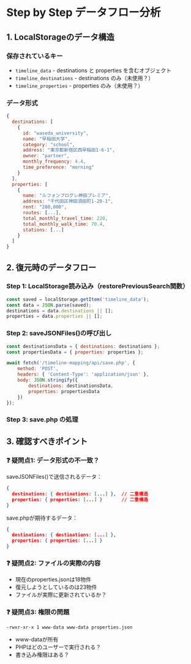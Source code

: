 # Step by Step データフロー分析

## 1. LocalStorageのデータ構造

### 保存されているキー
- `timeline_data` - destinations と properties を含むオブジェクト
- `timeline_destinations` - destinations のみ（未使用？）
- `timeline_properties` - properties のみ（未使用？）

### データ形式
```javascript
{
  destinations: [
    {
      id: "waseda_university",
      name: "早稲田大学",
      category: "school",
      address: "東京都新宿区西早稲田1-6-1",
      owner: "partner",
      monthly_frequency: 4.4,
      time_preference: "morning"
    }
  ],
  properties: [
    {
      name: "ルフォンプログレ神田プレミア",
      address: "千代田区神田須田町1-20-1",
      rent: "280,000",
      routes: [...],
      total_monthly_travel_time: 220,
      total_monthly_walk_time: 70.4,
      stations: [...]
    }
  ]
}
```

## 2. 復元時のデータフロー

### Step 1: LocalStorage読み込み（restorePreviousSearch関数）
```javascript
const saved = localStorage.getItem('timeline_data');
const data = JSON.parse(saved);
destinations = data.destinations || [];
properties = data.properties || [];
```

### Step 2: saveJSONFiles()の呼び出し
```javascript
const destinationsData = { destinations: destinations };
const propertiesData = { properties: properties };

await fetch('/timeline-mapping/api/save.php', {
    method: 'POST',
    headers: { 'Content-Type': 'application/json' },
    body: JSON.stringify({
        destinations: destinationsData,
        properties: propertiesData
    })
});
```

### Step 3: save.php の処理

## 3. 確認すべきポイント

### ❓ 疑問点1: データ形式の不一致？
saveJSONFiles()で送信されるデータ：
```json
{
  destinations: { destinations: [...] },  // 二重構造
  properties: { properties: [...] }       // 二重構造
}
```

save.phpが期待するデータ：
```json
{
  destinations: { destinations: [...] },
  properties: { properties: [...] }
}
```

### ❓ 疑問点2: ファイルの実際の内容
- 現在のproperties.jsonは18物件
- 復元しようとしているのは23物件
- ファイルが実際に更新されているか？

### ❓ 疑問点3: 権限の問題
```
-rwxr-xr-x 1 www-data www-data properties.json
```
- www-dataが所有
- PHPはどのユーザーで実行される？
- 書き込み権限はある？